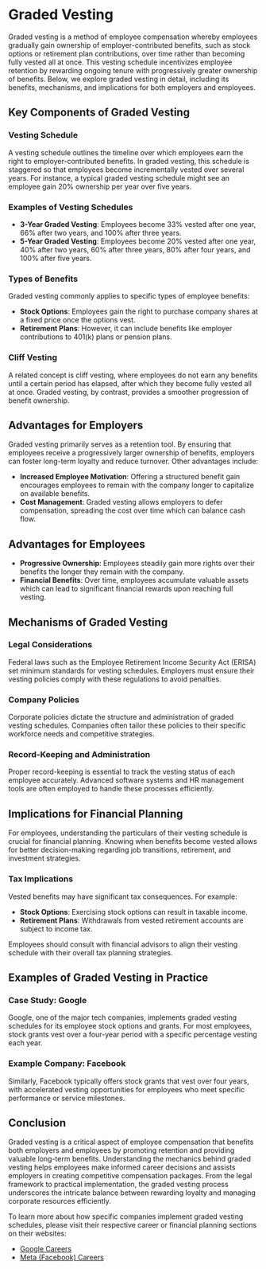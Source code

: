 # Graded Vesting

Graded vesting is a method of employee compensation whereby employees gradually gain ownership of employer-contributed benefits, such as stock options or retirement plan contributions, over time rather than becoming fully vested all at once. This vesting schedule incentivizes employee retention by rewarding ongoing tenure with progressively greater ownership of benefits. Below, we explore graded vesting in detail, including its benefits, mechanisms, and implications for both employers and employees.

## Key Components of Graded Vesting

### Vesting Schedule

A vesting schedule outlines the timeline over which employees earn the right to employer-contributed benefits. In graded vesting, this schedule is staggered so that employees become incrementally vested over several years. For instance, a typical graded vesting schedule might see an employee gain 20% ownership per year over five years.

### Examples of Vesting Schedules

- **3-Year Graded Vesting**: Employees become 33% vested after one year, 66% after two years, and 100% after three years.
- **5-Year Graded Vesting**: Employees become 20% vested after one year, 40% after two years, 60% after three years, 80% after four years, and 100% after five years.

### Types of Benefits

Graded vesting commonly applies to specific types of employee benefits:
- **Stock Options**: Employees gain the right to purchase company shares at a fixed price once the options vest.
- **Retirement Plans**: However, it can include benefits like employer contributions to 401(k) plans or pension plans.

### Cliff Vesting

A related concept is cliff vesting, where employees do not earn any benefits until a certain period has elapsed, after which they become fully vested all at once. Graded vesting, by contrast, provides a smoother progression of benefit ownership.

## Advantages for Employers

Graded vesting primarily serves as a retention tool. By ensuring that employees receive a progressively larger ownership of benefits, employers can foster long-term loyalty and reduce turnover. Other advantages include:

- **Increased Employee Motivation**: Offering a structured benefit gain encourages employees to remain with the company longer to capitalize on available benefits.
- **Cost Management**: Graded vesting allows employers to defer compensation, spreading the cost over time which can balance cash flow.

## Advantages for Employees

- **Progressive Ownership**: Employees steadily gain more rights over their benefits the longer they remain with the company.
- **Financial Benefits**: Over time, employees accumulate valuable assets which can lead to significant financial rewards upon reaching full vesting.

## Mechanisms of Graded Vesting

### Legal Considerations

Federal laws such as the Employee Retirement Income Security Act (ERISA) set minimum standards for vesting schedules. Employers must ensure their vesting policies comply with these regulations to avoid penalties.

### Company Policies

Corporate policies dictate the structure and administration of graded vesting schedules. Companies often tailor these policies to their specific workforce needs and competitive strategies.

### Record-Keeping and Administration

Proper record-keeping is essential to track the vesting status of each employee accurately. Advanced software systems and HR management tools are often employed to handle these processes efficiently.

## Implications for Financial Planning

For employees, understanding the particulars of their vesting schedule is crucial for financial planning. Knowing when benefits become vested allows for better decision-making regarding job transitions, retirement, and investment strategies.

### Tax Implications

Vested benefits may have significant tax consequences. For example:
- **Stock Options**: Exercising stock options can result in taxable income.
- **Retirement Plans**: Withdrawals from vested retirement accounts are subject to income tax.

Employees should consult with financial advisors to align their vesting schedule with their overall tax planning strategies.

## Examples of Graded Vesting in Practice

### Case Study: Google 

Google, one of the major tech companies, implements graded vesting schedules for its employee stock options and grants. For most employees, stock grants vest over a four-year period with a specific percentage vesting each year.

### Example Company: Facebook 

Similarly, Facebook typically offers stock grants that vest over four years, with accelerated vesting opportunities for employees who meet specific performance or service milestones.

## Conclusion

Graded vesting is a critical aspect of employee compensation that benefits both employers and employees by promoting retention and providing valuable long-term benefits. Understanding the mechanics behind graded vesting helps employees make informed career decisions and assists employers in creating competitive compensation packages. From the legal framework to practical implementation, the graded vesting process underscores the intricate balance between rewarding loyalty and managing corporate resources efficiently.

To learn more about how specific companies implement graded vesting schedules, please visit their respective career or financial planning sections on their websites:
- [Google Careers](https://careers.google.com/)
- [Meta (Facebook) Careers](https://www.facebook.com/careers/)